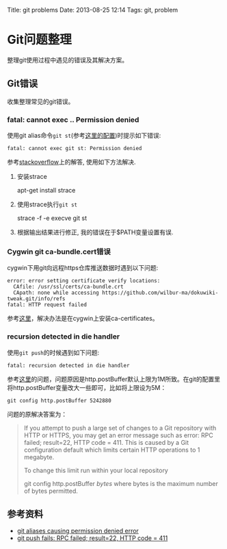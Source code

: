 Title: git problems
Date: 2013-08-25 12:14
Tags: git, problem

# Git问题整理

整理git使用过程中遇见的错误及其解决方案。

## Git错误

收集整理常见的git错误。
### fatal: cannot exec .. Permission denied

使用git alias命令`git st`(参考[这里的配置](./config#全局配置))时提示如下错误:

	
	fatal: cannot exec git st: Permission denied

参考[stackoverflow](http://stackoverflow.com/questions/7997700/git-aliases-causing-permission-denied-error)上的解答, 使用如下方法解决. 

1. 安装strace

	
	apt-get install strace

2. 使用strace执行`git st`

	
	strace -f -e execve git st

3. 根据输出结果进行修正, 我的错误在于$PATH变量设置有误.

### Cygwin git ca-bundle.cert错误

cygwin下用git向远程https仓库推送数据时遇到以下问题:

	
	error: error setting certificate verify locations:
	  CAfile: /usr/ssl/certs/ca-bundle.crt
	  CApath: none while accessing https://github.com/wilbur-ma/dokuwiki-tweak.git/info/refs
	fatal: HTTP request failed

参考[这里](http://tech.idv2.com/2012/09/14/cygwin-git-error/)，解决办法是在cygwin上安装ca-certificates。

### recursion detected in die handler 
使用`git push`的时候遇到如下问题:

    fatal: recursion detected in die handler

参考[这里](http://stackoverflow.com/questions/12651749/git-push-fails-rpc-failed-result-22-http-code-411)的问题，问题原因是http.postBuffer默认上限为1M所致。在git的配置里将http.postBuffer变量改大一些即可，比如将上限设为5M：

    git config http.postBuffer 5242880

问题的原解决答案为：
> If you attempt to push a large set of changes to a Git repository with HTTP or HTTPS, you may get an error message such as error: RPC failed; result=22, HTTP code = 411. This is caused by a Git configuration default which limits certain HTTP operations to 1 megabyte.
>
> To change this limit run within your local repository
>
> git config http.postBuffer *bytes*
> where bytes is the maximum number of bytes permitted.

## 参考资料

*  [git aliases causing permission denied error](http://stackoverflow.com/questions/7997700/git-aliases-causing-permission-denied-error)
*  [git push fails: RPC failed; result=22, HTTP code = 411](http://stackoverflow.com/questions/12651749/git-push-fails-rpc-failed-result-22-http-code-411)
